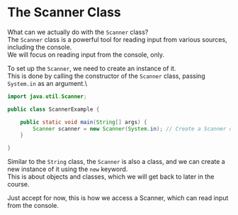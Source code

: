 # The Scanner Class

What can we actually do with the `Scanner` class?\
The `Scanner` class is a powerful tool for reading input from various sources, including the console.\
We will focus on reading input from the console, only.

To set up the `Scanner`, we need to create an instance of it.\
This is done by calling the constructor of the `Scanner` class, passing `System.in` as an argument.\

```java
import java.util.Scanner;

public class ScannerExample {

    public static void main(String[] args) {
        Scanner scanner = new Scanner(System.in); // Create a Scanner object
    }

}
```

Similar to the `String` class, the `Scanner` is also a class, and we can create a new instance of it using the `new` keyword.\
This is about objects and classes, which we will get back to later in the course.

Just accept for now, this is how we access a Scanner, which can read input from the console.